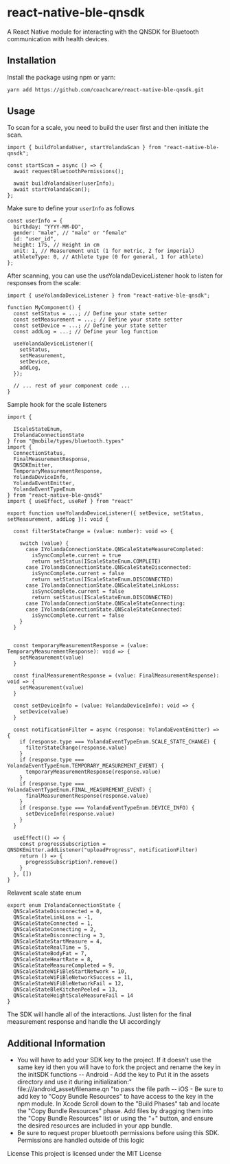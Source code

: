 
# react-native-ble-qnsdk

A React Native module for interacting with the QNSDK for Bluetooth communication with health devices.

## Installation

Install the package using npm or yarn:

```bash
yarn add https://github.com/coachcare/react-native-ble-qnsdk.git
```

## Usage
To scan for a scale, you need to build the user first and then initiate the scan.


```
import { buildYolandaUser, startYolandaScan } from "react-native-ble-qnsdk";

const startScan = async () => {
  await requestBluetoothPermissions();

  await buildYolandaUser(userInfo);
  await startYolandaScan();
};
```

Make sure to define your `userInfo` as follows 

```
const userInfo = {
  birthday: "YYYY-MM-DD",
  gender: "male", // "male" or "female"
  id: "user_id",
  height: 175, // Height in cm
  unit: 1, // Measurement unit (1 for metric, 2 for imperial)
  athleteType: 0, // Athlete type (0 for general, 1 for athlete)
};
```

After scanning, you can use the useYolandaDeviceListener hook to listen for responses from the scale:

```
import { useYolandaDeviceListener } from "react-native-ble-qnsdk";

function MyComponent() {
  const setStatus = ...; // Define your state setter
  const setMeasurement = ...; // Define your state setter
  const setDevice = ...; // Define your state setter
  const addLog = ...; // Define your log function

  useYolandaDeviceListener({
    setStatus,
    setMeasurement,
    setDevice,
    addLog,
  });

  // ... rest of your component code ...
}
```

Sample hook for the scale listeners

```
import {

  IScaleStateEnum,
  IYolandaConnectionState
} from "@mobile/types/bluetooth.types"
import {
  ConnectionStatus,
  FinalMeasurementResponse,
  QNSDKEmitter,
  TemporaryMeasurementResponse,
  YolandaDeviceInfo,
  YolandaEventEmitter,
  YolandaEventTypeEnum
} from "react-native-ble-qnsdk"
import { useEffect, useRef } from "react"

export function useYolandaDeviceListener({ setDevice, setStatus, setMeasurement, addLog }): void {

  const filterStateChange = (value: number): void => {

    switch (value) {
      case IYolandaConnectionState.QNScaleStateMeasureCompleted:
        isSyncComplete.current = true
        return setStatus(IScaleStateEnum.COMPLETE)
      case IYolandaConnectionState.QNScaleStateDisconnected:
        isSyncComplete.current = false
        return setStatus(IScaleStateEnum.DISCONNECTED)
      case IYolandaConnectionState.QNScaleStateLinkLoss:
        isSyncComplete.current = false
        return setStatus(IScaleStateEnum.DISCONNECTED)
      case IYolandaConnectionState.QNScaleStateConnecting:
      case IYolandaConnectionState.QNScaleStateConnected:
        isSyncComplete.current = false
    }
  }


  const temporaryMeasurementResponse = (value: TemporaryMeasurementResponse): void => {
    setMeasurement(value)
  }

  const finalMeasurementResponse = (value: FinalMeasurementResponse): void => {
    setMeasurement(value)
  }

  const setDeviceInfo = (value: YolandaDeviceInfo): void => {
    setDevice(value)
  }

  const notificationFilter = async (response: YolandaEventEmitter) => {
    if (response.type === YolandaEventTypeEnum.SCALE_STATE_CHANGE) {
      filterStateChange(response.value)
    }
    if (response.type === YolandaEventTypeEnum.TEMPORARY_MEASUREMENT_EVENT) {
      temporaryMeasurementResponse(response.value)
    }
    if (response.type === YolandaEventTypeEnum.FINAL_MEASUREMENT_EVENT) {
      finalMeasurementResponse(response.value)
    }
    if (response.type === YolandaEventTypeEnum.DEVICE_INFO) {
      setDeviceInfo(response.value)
    }
  }

  useEffect(() => {
    const progressSubscription = QNSDKEmitter.addListener("uploadProgress", notificationFilter)
    return () => {
      progressSubscription?.remove()
    }
  }, [])
}
````

Relavent scale state enum

```
export enum IYolandaConnectionState {
  QNScaleStateDisconnected = 0,
  QNScaleStateLinkLoss = -1,
  QNScaleStateConnected = 1,
  QNScaleStateConnecting = 2,
  QNScaleStateDisconnecting = 3,
  QNScaleStateStartMeasure = 4,
  QNScaleStateRealTime = 5,
  QNScaleStateBodyFat = 7,
  QNScaleStateHeartRate = 8,
  QNScaleStateMeasureCompleted = 9,
  QNScaleStateWiFiBleStartNetwork = 10,
  QNScaleStateWiFiBleNetworkSuccess = 11,
  QNScaleStateWiFiBleNetworkFail = 12,
  QNScaleStateBleKitchenPeeled = 13,
  QNScaleStateHeightScaleMeasureFail = 14
}
```

The SDK will handle all of the interactions. Just listen for the final measurement response and handle the UI accordingly

## Additional Information
- You will have to add your SDK key to the project. If it doesn't use the same key id then you will have to fork the project and rename the key in the initSDK functions
-- Android - Add the key to Put it in the assets directory and use it during initialization:" file:///android_asset/filename.qn "to pass the file path
-- iOS - Be sure to add key to "Copy Bundle Resources" to have access to the key in the npm module. In Xcode Scroll down to the "Build Phases" tab and locate the "Copy Bundle Resources" phase. Add files by dragging them into the "Copy Bundle Resources" list or using the "+" button, and ensure the desired resources are included in your app bundle.
- Be sure to request proper bluetooth permissions before using this SDK. Permissions are handled outside of this logic

License
This project is licensed under the MIT License

   
